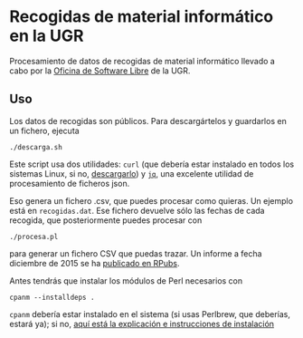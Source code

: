 # Recogidas de material informático en la UGR


Procesamiento de datos de recogidas de material informático llevado a
cabo por la [Oficina de Software Libre](http://osl.ugr.es) de la UGR.

## Uso

Los datos de recogidas son públicos. Para descargártelos y guardarlos
en un fichero, ejecuta

	./descarga.sh
	
Este script usa dos utilidades: `curl` (que debería estar instalado en
todos los sistemas Linux, si no, [descargarlo](https://curl.haxx.se/)) y [`jq`](https://stedolan.github.io/jq/), una excelente
utilidad de procesamiento de ficheros json. 

Eso genera un fichero .csv, que puedes procesar como quieras. Un
ejemplo está en `recogidas.dat`. Ese fichero devuelve sólo las fechas
de cada recogida, que posteriormente puedes procesar con

	./procesa.pl

para generar un fichero CSV que puedas trazar. Un informe a fecha
diciembre de 2015 se ha
[publicado en RPubs](http://rpubs.com/jjmerelo/recogidas-ugr).

Antes tendrás que instalar los módulos de Perl necesarios con

    cpanm --installdeps .
	
`cpanm` debería estar instalado en el sistema (si usas Perlbrew, que
deberías, estará ya); si
no, [aquí está la explicación e instrucciones de instalación](http://search.cpan.org/~miyagawa/App-cpanminus-1.7043/lib/App/cpanminus.pm) 
